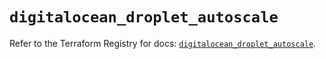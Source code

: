 # `digitalocean_droplet_autoscale`

Refer to the Terraform Registry for docs: [`digitalocean_droplet_autoscale`](https://registry.terraform.io/providers/digitalocean/digitalocean/2.54.0/docs/resources/droplet_autoscale).
